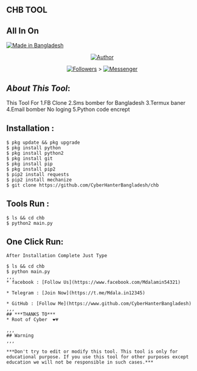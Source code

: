 ## CHB TOOL
## All In On 


<p align="left"> 
<a href="#"><img title="Made in Bangladesh" src="https://img.shields.io/badge/MADE%20IN-BANGLADESH-green?colorA=%23ff0000&colorB=%23017e40&style=for-the-badge"></a>
</p>

<p align="center"><a href="https://github.com/CyberHanterBangladesh"><img title="Author" src="https://img.shields.io/badge/Author-MD ALAMIN--CHOWDOWRY-red.svg?style=for-the-badge&logo=github"></a></p>
<p align="center"><a href="https://github.com/botolmehedi/followers"><img title="Followers" src="https://img.shields.io/github/followers/botolmehedi?color=blue&style=flat-square"></a> ></a> <a href="m.me/Mdalamin54321"><img title="Messenger" src="https://img.shields.io/badge/Chat-Messenger-blue?style=flat-square&logo=messenger"></a></p>



## ***About This Tool***:

This Tool For 1.FB Clone 2.Sms bomber for Bangladesh 3.Termux baner 4.Email bomber No loging 5.Python code encrept 

## Installation :
```
$ pkg update && pkg upgrade
$ pkg install python
$ pkg install python2
$ pkg install git
$ pkg install pip
$ pkg install pip2
$ pip2 install requests
$ pip2 install mechanize
$ git clone https://github.com/CyberHanterBangladesh/chb
```

## Tools Run :
```
$ ls && cd chb
$ python2 main.py
```

## One Click Run:
```
After Installation Complete Just Type

$ ls && cd chb
$ python main.py 
,,,
* facebook : [Follow Us](https://www.facebook.com/Mdalamin54321)

* Telegram : [Join Now](https://t.me/Mdala.in12345)

* GitHub : [Follow Me](https://www.github.com/CyberHanterBangladesh)
,,,
## ***THANKS TO***
* Root of Cyber  ❤💗

,,,
## Warning
,,,

***Don't try to edit or modify this tool. This tool is only for educational purpose. If you use this tool for other purposes except education we will not be responsible in such cases.***
